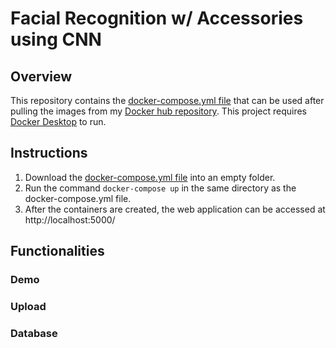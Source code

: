 # Facial Recognition w/ Accessories using CNN
## Overview
This repository contains the [docker-compose.yml file](docker-compose.yml) that can be used after pulling the images from my [Docker hub repository](https://hub.docker.com/r/shafiqninaba/fyp). This project requires [Docker Desktop](https://www.docker.com/products/docker-desktop/) to run.

## Instructions
1. Download the [docker-compose.yml file](docker-compose.yml) into an empty folder.
2. Run the command `docker-compose up` in the same directory as the docker-compose.yml file.
3. After the containers are created, the web application can be accessed at http://localhost:5000/

## Functionalities
### Demo

### Upload

### Database
